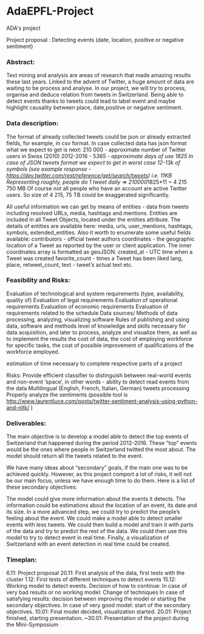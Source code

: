# AdaEPFL-Project
ADA's project

Project proposal : Detecting events (date, location, positive or negative sentiment)


### Abstract:

Text mining and analysis are areas of research that made amazing results these last years. Linked to the advent of Twitter, a huge amount of data are waiting to be process and analyse. In our project, we will try to process, organise and deduce relation from tweets in Switzerland. Being able to detect events thanks to tweets could lead to label event and maybe highlight causality between place, date,positive or negative sentiment. 

### Data description:

The format of already collected tweets could be json or already extracted fields, for example, in csv format.
In case collected data has json format what we expect to get is next: 
	210 000  - approximate number of Twitter users in Swiss (2010)
	2012-2016 - 5*365 - approximate days of use 1825
	In case of JSON tweets format we expect to get in worst case 12-13k of symbols (see example response - https://dev.twitter.com/rest/reference/get/search/tweets) i.e. 11KB
	Representing roughly, people do 1 tweet daily => 210000*1825*11 = 4 215 750 MB
Of course not all people who have an account are active Twitter users. So size of 4 215, 75 TB
could be exaggerated significantly. 

All useful information we can get by means of entities  - data from tweets including resolved URLs, media, hashtags and mentions. Entities are included in all Tweet Objects, located under the entities attribute. The details of entities are available here: media, urls, user_mentions, hashtags, symbols, extended_entities.
Also it worth to enumerate some useful fields available: 
contributors - official tweet authors
coordinates - the geographic location of a Tweet as reported by the user or client application. The inner coordinates array is formatted as geoJSON.
created_at - UTC time when a Tweet was created
favorite_count - times a Tweet has been liked
lang, place, retweet_count, text - tweet’s actual text
etc.
		
### Feasibility and Risks: 

Evaluation of technological and system requirements (type, availability, quality of)
Evaluation of legal requirements
Evaluation of operational requirements
Evaluation of economic requirements
Evaluation of requirements related to the schedule
Data sources/
Methods of data processing, analyzing, visualizing software
Rules of publishing and using data, software and methods
level of knowledge and skills necessary for data acquisition, and later to process, analyze and visualize them, as well as to implement the results
the cost of data, the cost of employing workforce for specific tasks,  the cost of possible improvement of qualifications of the workforce employed. 


estimation of time necessary to complete respective parts of a project

Risks: 
Provide efficient classifier to distinguish between real-world events and non-event ‘space’, in other words - ability to detect read events from the data
Multilingual (English, French, Italian, German) tweets processing 
Properly analyze the sentiments (possible tool is http://www.laurentluce.com/posts/twitter-sentiment-analysis-using-python-and-nltk/ )

### Deliverables:

The main objective is to develop a model able to detect the top events of Switzerland that happened during the period 2012-2016. These “top” events would be the ones where people in Switzerland twitted the most about. The model should return all the tweets related to the event.
 
We have many ideas about “secondary” goals, if the main one was to be achieved quickly. However, as this project comport a lot of risks, it will not be our main focus, unless we have enough time to do them. Here is a list of these secondary objectives:


The model could give more information about the events it detects. The information could be estimations about the location of an event, its date and its size. In a more advanced step, we could try to predict the people’s feeling about the event.
We could make a model able to detect smaller events with less tweets.
We could then build a model and train it with parts of the data and try to predict the rest of the data. We could then use this model to try to detect event in real time.
Finally, a visualization of Switzerland with an event detection in real time could be created.

### Timeplan:

6.11: Project proposal
20.11: First analysis of the data, first tests with the cluster
1.12: First tests of different techniques to detect events
15.12: Working model to detect events. Decision of how to continue:
       In case of very bad results or no working model: Change of techniques
       In case of satisfying results: decision between improving the model or starting the secondary objectives.
       In case of very good model: start of the secondary objectives.
10.01: Final model decided, visualization started.
20.01: Project finished, starting presentation.
~30.01: Presentation of the project during the Mini-Symposium





